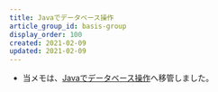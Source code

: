 ```yaml
---
title: Javaでデータベース操作
article_group_id: basis-group
display_order: 100
created: 2021-02-09
updated: 2021-02-09
---
```

- 当メモは、[Javaでデータベース操作](https://thinktwice.tech/it/java/database_control/)へ移管しました。